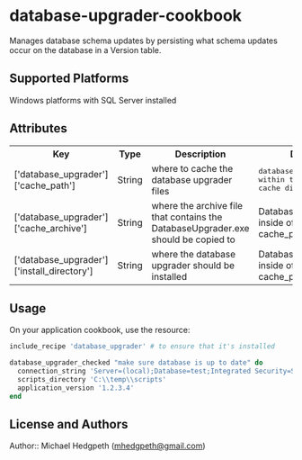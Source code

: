 # database-upgrader-cookbook

Manages database schema updates by persisting what schema updates occur on the database in a Version table.

## Supported Platforms

Windows platforms with SQL Server installed

## Attributes

<table>
  <tr>
    <th>Key</th>
    <th>Type</th>
    <th>Description</th>
    <th>Default</th>
  </tr>
  <tr>
    <td>['database_upgrader']['cache_path']</td>
    <td>String</td>
    <td>where to cache the database upgrader files</td>
    <td><tt>database_upgrader within the chef file cache directory</tt></td>
  </tr>
  <tr>
    <td>['database_upgrader']['cache_archive']</td>
    <td>String</td>
    <td>where the archive file that contains the DatabaseUpgrader.exe should be copied to</td>
    <td>DatabaseUpgrader.zip inside of the cache_path</td>
  </tr>
  <tr>
    <td>['database_upgrader']['install_directory']</td>
    <td>String</td>
    <td>where the database upgrader should be installed</td>
    <td>DatabaseUpgrader inside of the cache_path</td>
  </tr>
</table>

## Usage

On your application cookbook, use the resource:

```ruby
include_recipe 'database_upgrader' # to ensure that it's installed

database_upgrader_checked "make sure database is up to date" do
  connection_string 'Server=(local);Database=test;Integrated Security=SSPI'
  scripts_directory 'C:\\temp\\scripts'
  application_version '1.2.3.4'
end
```

## License and Authors

Author:: Michael Hedgpeth (mhedgpeth@gmail.com)

